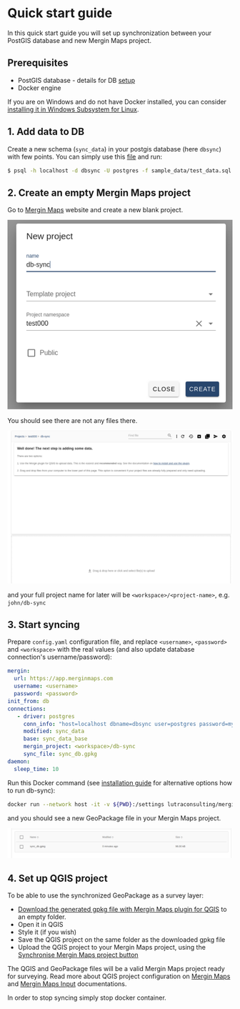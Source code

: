 # Quick start guide

In this quick start guide you will set up synchronization between your PostGIS database and new Mergin Maps project.

## Prerequisites

- PostGIS database - details for DB [setup](./postgresql.md)
- Docker engine

If you are on Windows and do not have Docker installed, you can consider [installing it in Windows Subsystem for Linux](./install_wsl.md).

## 1. Add data to DB

Create a new schema (`sync_data`) in your postgis database (here `dbsync`) with few points.
You can simply use this [file](../sample_data/test_data.sql) and run:

```bash
$ psql -h localhost -d dbsync -U postgres -f sample_data/test_data.sql
```

## 2. Create an empty Mergin Maps project

Go to [Mergin Maps](https://app.merginmaps.com/) website and create a new blank project.

![new_project](images/new_proj.png)

You should see there are not any files there.

![new_project_2](images/new_proj2.png)

and your full project name for later will be `<workspace>/<project-name>`, e.g. `john/db-sync`

## 3. Start syncing

Prepare `config.yaml` configuration file, and replace `<username>`, `<password>` and `<workspace>` with the real values (and also update database connection's username/password):

```yaml
mergin:
  url: https://app.merginmaps.com
  username: <username>
  password: <password>
init_from: db
connections:
   - driver: postgres
     conn_info: "host=localhost dbname=dbsync user=postgres password=mysecretpassword"
     modified: sync_data
     base: sync_data_base
     mergin_project: <workspace>/db-sync
     sync_file: sync_db.gpkg
daemon:
  sleep_time: 10
```

Run this Docker command (see [installation guide](install.md) for alternative options how to run db-sync):

```bash
docker run --network host -it -v ${PWD}:/settings lutraconsulting/mergin-db-sync /settings/config.yaml
```

and you should see a new GeoPackage file in your Mergin Maps project.

![new_project_3](images/new_proj3.png)

## 4. Set up QGIS project

To be able to use the synchronized GeoPackage as a survey layer:

- [Download the generated gpkg file with Mergin Maps plugin for QGIS](https://merginmaps.com/docs/tutorials/opening-surveyed-data-on-your-computer/#locating-and-opening-your-project) to an empty folder.
- Open it in QGIS
- Style it (if you wish)
- Save the QGIS project on the same folder as the downloaded gpkg file
- Upload the QGIS project to your Mergin Maps project, using the [Synchronise Mergin Maps project button](https://merginmaps.com/docs/manage/plugin-sync-project/#synchronisation-in-qgis)

The QGIS and GeoPackage files will be a valid Mergin Maps project ready for surveying. Read more about QGIS project configuration on [Mergin Maps](https://merginmaps.com/docs/) and [Mergin Maps Input](https://merginmaps.com/docs/) documentations.


In order to stop syncing simply stop docker container.
